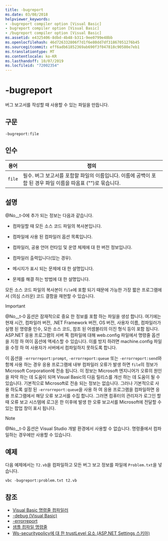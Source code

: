 ```yaml
---
title: -bugreport
ms.date: 03/08/2018
helpviewer_keywords:
- -bugreport compiler option [Visual Basic]
- bugreport compiler option [Visual Basic]
- /bugreport compiler option [Visual Basic]
ms.assetid: e4325406-8dbd-4b48-b311-9ee0799e48bb
ms.openlocfilehash: 46d726332806f7d1f6e80dd7df31867051276b45
ms.sourcegitcommit: eff6adb61852369ab690f3f047818c90580e7eb1
ms.translationtype: MT
ms.contentlocale: ko-KR
ms.lasthandoff: 10/07/2019
ms.locfileid: "72002354"
---
```

# <a name="-bugreport"></a>-bugreport
버그 보고서를 작성할 때 사용할 수 있는 파일을 만듭니다.  
  
## <a name="syntax"></a>구문  
  
```  
-bugreport:file  
```  
  
## <a name="arguments"></a>인수  
  
|용어|정의|  
|---|---|  
|`file`|필수. 버그 보고서를 포함할 파일의 이름입니다. 이름에 공백이 포함 된 경우 파일 이름을 따옴표 ("")로 묶습니다.|  
  
## <a name="remarks"></a>설명  
 @No__t-0에 추가 되는 정보는 다음과 같습니다.  
  
- 컴파일할 때 모든 소스 코드 파일의 복사본입니다.  
  
- 컴파일에 사용 된 컴파일러 옵션 목록입니다.  
  
- 컴파일러, 공용 언어 런타임 및 운영 체제에 대 한 버전 정보입니다.  
  
- 컴파일러 출력입니다(있는 경우).  
  
- 메시지가 표시 되는 문제에 대 한 설명입니다.  
  
- 문제를 해결 하는 방법에 대 한 설명입니다.  
  
 모든 소스 코드 파일의 복사본이 `file`에 포함 되기 때문에 가능한 가장 짧은 프로그램에서 (의심 스러운) 코드 결함을 재현할 수 있습니다.  
  
> [!IMPORTANT]
> @No__t-0 옵션은 잠재적으로 중요 한 정보를 포함 하는 파일을 생성 합니다. 여기에는 현재 시간, 컴파일러 버전, .NET Framework 버전, OS 버전, 사용자 이름, 컴파일러가 실행 된 명령줄 인수, 모든 소스 코드, 참조 된 어셈블리의 이진 형식 등이 포함 됩니다. ASP.NET 응용 프로그램의 서버 쪽 컴파일에 대해 web.config 파일에서 명령줄 옵션을 지정 하 여이 옵션에 액세스할 수 있습니다. 이를 방지 하려면 machine.config 파일을 수정 하 여 사용자가 서버에서 컴파일하지 못하도록 합니다.  
  
 이 옵션을 `-errorreport:prompt`, `-errorreport:queue` 또는 `-errorreport:send`와 함께 사용 하는 경우 응용 프로그램에 내부 컴파일러 오류가 발생 하면 `file`의 정보가 Microsoft Corporation에 전송 됩니다. 이 정보는 Microsoft 엔지니어가 오류의 원인을 파악 하는 데 도움이 되며 Visual Basic의 다음 릴리스를 개선 하는 데 도움이 될 수 있습니다. 기본적으로 Microsoft로 전송 되는 정보는 없습니다. 그러나 기본적으로 사용 하도록 설정 된 `-errorreport:queue`을 사용 하 여 응용 프로그램을 컴파일하면 응용 프로그램에서 해당 오류 보고서를 수집 합니다. 그러면 컴퓨터의 관리자가 로그인 할 때 오류 보고 시스템에 로그온 한 이후에 발생 한 오류 보고서를 Microsoft에 전달할 수 있는 팝업 창이 표시 됩니다.  
  
> [!NOTE]
> @No__t-0 옵션은 Visual Studio 개발 환경에서 사용할 수 없습니다. 명령줄에서 컴파일하는 경우에만 사용할 수 있습니다.  
  
## <a name="example"></a>예제  
 다음 예제에서는 `T2.vb`을 컴파일하고 모든 버그 보고 정보를 파일에 `Problem.txt`을 넣습니다.  
  
```console  
vbc -bugreport:problem.txt t2.vb  
```  
  
## <a name="see-also"></a>참조

- [Visual Basic 명령줄 컴파일러](../../../visual-basic/reference/command-line-compiler/index.md)
- [-debug (Visual Basic)](../../../visual-basic/reference/command-line-compiler/debug.md)
- [-errorreport](../../../visual-basic/reference/command-line-compiler/errorreport.md)
- [샘플 컴파일 명령줄](../../../visual-basic/reference/command-line-compiler/sample-compilation-command-lines.md)
- [Ws-securitypolicy에 대 한 trustLevel 요소 (ASP.NET Settings 스키마)](https://docs.microsoft.com/previous-versions/dotnet/netframework-4.0/as399f0x(v=vs.100))
